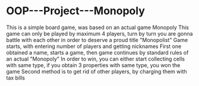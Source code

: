# OOP---Project---Monopoly
This is a simple board game, was based on an actual game Monopoly
This game can only be played by maximum 4 players, turn by turn you are gonna battle with each other in order to deserve a proud title "Monopolist"
Game starts, with entering number of players and getting nicknames
First one obtained a name, starts a game, then game continues by standard rules of an actual "Monopoly"
In order to win, you can either start collecting cells with same type, if you obtain 3 properties with same type, you won the game
Second method is to get rid of other players, by charging them with tax bills
